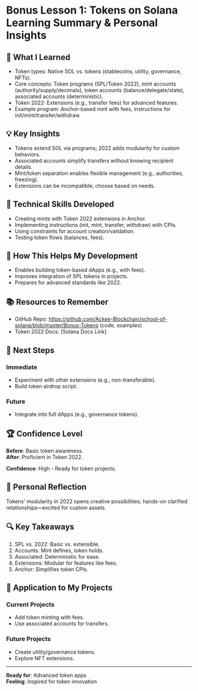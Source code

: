# Bonus Lesson 1: Tokens on Solana Learning Summary & Personal Insights

## 🎯 What I Learned
- Token types: Native SOL vs. tokens (stablecoins, utility, governance, NFTs).
- Core concepts: Token programs (SPL/Token 2022), mint accounts (authority/supply/decimals), token accounts (balance/delegate/state), associated accounts (deterministic).
- Token 2022: Extensions (e.g., transfer fees) for advanced features.
- Example program: Anchor-based mint with fees, instructions for init/mint/transfer/withdraw.

## 💡 Key Insights
- Tokens extend SOL via programs; 2022 adds modularity for custom behaviors.
- Associated accounts simplify transfers without knowing recipient details.
- Mint/token separation enables flexible management (e.g., authorities, freezing).
- Extensions can be incompatible; choose based on needs.

## 🔧 Technical Skills Developed
- Creating mints with Token 2022 extensions in Anchor.
- Implementing instructions (init, mint, transfer, withdraw) with CPIs.
- Using constraints for account creation/validation.
- Testing token flows (balances, fees).

## 🚀 How This Helps My Development
- Enables building token-based dApps (e.g., with fees).
- Improves integration of SPL tokens in projects.
- Prepares for advanced standards like 2022.

## 📚 Resources to Remember
- GitHub Repo: https://github.com/Ackee-Blockchain/school-of-solana/blob/master/Bonus-Tokens (code, examples)
- Token 2022 Docs: [Solana Docs Link]

## 🎯 Next Steps
### **Immediate**
- Experiment with other extensions (e.g., non-transferable).
- Build token airdrop script.

### **Future**
- Integrate into full dApps (e.g., governance tokens).

## 🏆 Confidence Level
**Before**: Basic token awareness.  
**After**: Proficient in Token 2022.

**Confidence**: High - Ready for token projects.

## 💭 Personal Reflection
Tokens' modularity in 2022 opens creative possibilities; hands-on clarified relationships—excited for custom assets.

## 🔍 Key Takeaways
1. SPL vs. 2022: Basic vs. extensible.
2. Accounts: Mint defines, token holds.
3. Associated: Deterministic for ease.
4. Extensions: Modular for features like fees.
5. Anchor: Simplifies token CPIs.

## 🎯 Application to My Projects
### **Current Projects**
- Add token minting with fees.
- Use associated accounts for transfers.

### **Future Projects**
- Create utility/governance tokens.
- Explore NFT extensions.

---
**Ready for**: Advanced token apps  
**Feeling**: Inspired for token innovation
